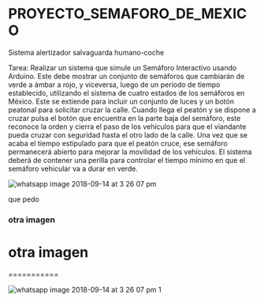 PROYECTO_SEMAFORO_DE_MEXICO
===========================

Sistema alertizador salvaguarda humano-coche

Tarea:
Realizar un sistema que simule un Semáforo Interactivo usando Arduino. Este debe mostrar un
conjunto de semáforos que cambiarán de verde a ámbar a rojo, y viceversa, luego de un período
de tiempo establecido, utilizando el sistema de cuatro estados de los semáforos en México. Este
se extiende para incluir un conjunto de luces y un botón peatonal para solicitar cruzar la
calle.
Cuando llega el peatón y se dispone a cruzar pulsa el botón que encuentra en la parte baja del
semáforo, este reconoce la orden y cierra el paso de los vehículos para que el viandante pueda
cruzar con seguridad hasta el otro lado de la calle. Una vez que se acaba el tiempo estipulado
para que el peatón cruce, ese semáforo permanecerá abierto para mejorar la movilidad de los
vehículos. 
El sistema deberá de contener una perilla para controlar el tiempo mínimo en que el semáforo
vehicular va a durar en verde.

![whatsapp image 2018-09-14 at 3 26 07 pm](https://user-images.githubusercontent.com/43178846/46096962-31cb8500-c186-11e8-92db-a8ecff1b5abd.jpeg)

que pedo
### otra imagen 

otra imagen
===========
===========

![whatsapp image 2018-09-14 at 3 26 07 pm 1](https://user-images.githubusercontent.com/43178846/46098164-5d9c3a00-c189-11e8-880d-6914f064eaca.jpeg)


